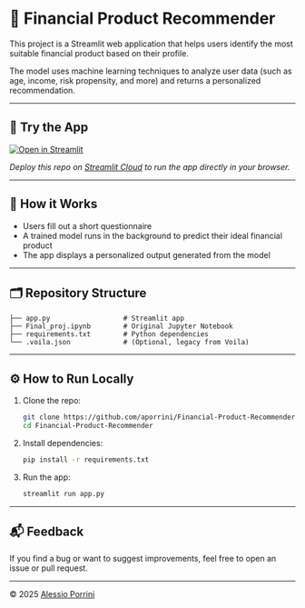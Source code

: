 # 💼 Financial Product Recommender

This project is a Streamlit web application that helps users identify the most suitable financial product based on their profile.

The model uses machine learning techniques to analyze user data (such as age, income, risk propensity, and more) and returns a personalized recommendation.

---

## 🚀 Try the App

[![Open in Streamlit](https://static.streamlit.io/badges/streamlit_badge_black_white.svg)](https://streamlit.io/cloud)

_Deploy this repo on [Streamlit Cloud](https://streamlit.io/cloud) to run the app directly in your browser._

---

## 🧠 How it Works

- Users fill out a short questionnaire
- A trained model runs in the background to predict their ideal financial product
- The app displays a personalized output generated from the model

---

## 🗂️ Repository Structure

```
├── app.py                  # Streamlit app
├── Final_proj.ipynb        # Original Jupyter Notebook
├── requirements.txt        # Python dependencies
└── .voila.json             # (Optional, legacy from Voila)
```

---

## ⚙️ How to Run Locally

1. Clone the repo:
   ```bash
   git clone https://github.com/aporrini/Financial-Product-Recommender.git
   cd Financial-Product-Recommender
   ```

2. Install dependencies:
   ```bash
   pip install -r requirements.txt
   ```

3. Run the app:
   ```bash
   streamlit run app.py
   ```

---

## 📬 Feedback

If you find a bug or want to suggest improvements, feel free to open an issue or pull request.

---

© 2025 [Alessio Porrini](https://github.com/aporrini)
